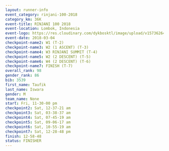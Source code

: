 ```yaml
---
layout: runner-info 
event_category: rinjani-100-2018 
category_km: 36K 
event-title: RINJANI 100 2018 
event-location: Lombok, Indonesia 
event-logo: https://res.cloudinary.com/dykbosktl/image/upload/v1573626435/Logo/Rinjani_eoufbh.png 
event-date: 2018-03-04 
checkpoint-name2: W1 (T-2) 
checkpoint-name3: W2 (1 ASCENT) (T-3) 
checkpoint-name4: W3 RINJANI SUMMIT (T-4) 
checkpoint-name5: W2 (2 DESCENT) (T-5) 
checkpoint-name6: W4 (2 DESCENT) (T-6) 
checkpoint-name7: FINISH (T-7) 
overall_rank: 98
gender_rank: 86
bib: 3539
first_name: Taufik
last_name: Iswara
gender: M
team_name: None
start: Fri, 11-30-00 pm
checkpoint2: Sat, 12-37-21 am
checkpoint3: Sat, 03-38-37 am
checkpoint4: Sat, 07-45-19 am
checkpoint5: Sat, 09-06-17 am
checkpoint6: Sat, 10-55-19 am
checkpoint7: Sat, 12-28-48 pm
finish: 12-58-48
status: FINISHER
---
```

